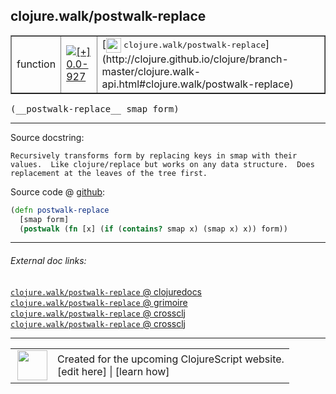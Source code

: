 ## clojure.walk/postwalk-replace



 <table border="1">
<tr>
<td>function</td>
<td><a href="https://github.com/cljsinfo/cljs-api-docs/tree/0.0-927"><img valign="middle" alt="[+] 0.0-927" title="Added in 0.0-927" src="https://img.shields.io/badge/+-0.0--927-lightgrey.svg"></a> </td>
<td>
[<img height="24px" valign="middle" src="http://i.imgur.com/1GjPKvB.png"> <samp>clojure.walk/postwalk-replace</samp>](http://clojure.github.io/clojure/branch-master/clojure.walk-api.html#clojure.walk/postwalk-replace)
</td>
</tr>
</table>


 <samp>
(__postwalk-replace__ smap form)<br>
</samp>

---





Source docstring:

```
Recursively transforms form by replacing keys in smap with their
values.  Like clojure/replace but works on any data structure.  Does
replacement at the leaves of the tree first.
```


Source code @ [github](https://github.com/clojure/clojurescript/blob/r3208/src/cljs/clojure/walk.cljs#L88-L94):

```clj
(defn postwalk-replace
  [smap form]
  (postwalk (fn [x] (if (contains? smap x) (smap x) x)) form))
```

<!--
Repo - tag - source tree - lines:

 <pre>
clojurescript @ r3208
└── src
    └── cljs
        └── clojure
            └── <ins>[walk.cljs:88-94](https://github.com/clojure/clojurescript/blob/r3208/src/cljs/clojure/walk.cljs#L88-L94)</ins>
</pre>

-->

---



###### External doc links:

[`clojure.walk/postwalk-replace` @ clojuredocs](http://clojuredocs.org/clojure.walk/postwalk-replace)<br>
[`clojure.walk/postwalk-replace` @ grimoire](http://conj.io/store/v1/org.clojure/clojure/1.7.0-beta3/clj/clojure.walk/postwalk-replace/)<br>
[`clojure.walk/postwalk-replace` @ crossclj](http://crossclj.info/fun/clojure.walk/postwalk-replace.html)<br>
[`clojure.walk/postwalk-replace` @ crossclj](http://crossclj.info/fun/clojure.walk.cljs/postwalk-replace.html)<br>

---

 <table>
<tr><td>
<img valign="middle" align="right" width="48px" src="http://i.imgur.com/Hi20huC.png">
</td><td>
Created for the upcoming ClojureScript website.<br>
[edit here] | [learn how]
</td></tr></table>

[edit here]:https://github.com/cljsinfo/cljs-api-docs/blob/master/cljsdoc/clojure.walk/postwalk-replace.cljsdoc
[learn how]:https://github.com/cljsinfo/cljs-api-docs/wiki/cljsdoc-files

<!--

This information was too distracting to show to readers, but I'll leave it
commented here since it is helpful to:

- pretty-print the data used to generate this document
- and show how to retrieve that data



The API data for this symbol:

```clj
{:ns "clojure.walk",
 :name "postwalk-replace",
 :signature ["[smap form]"],
 :history [["+" "0.0-927"]],
 :type "function",
 :full-name-encode "clojure.walk/postwalk-replace",
 :source {:code "(defn postwalk-replace\n  [smap form]\n  (postwalk (fn [x] (if (contains? smap x) (smap x) x)) form))",
          :title "Source code",
          :repo "clojurescript",
          :tag "r3208",
          :filename "src/cljs/clojure/walk.cljs",
          :lines [88 94]},
 :full-name "clojure.walk/postwalk-replace",
 :clj-symbol "clojure.walk/postwalk-replace",
 :docstring "Recursively transforms form by replacing keys in smap with their\nvalues.  Like clojure/replace but works on any data structure.  Does\nreplacement at the leaves of the tree first."}

```

Retrieve the API data for this symbol:

```clj
;; from Clojure REPL
(require '[clojure.edn :as edn])
(-> (slurp "https://raw.githubusercontent.com/cljsinfo/cljs-api-docs/catalog/cljs-api.edn")
    (edn/read-string)
    (get-in [:symbols "clojure.walk/postwalk-replace"]))
```

-->

